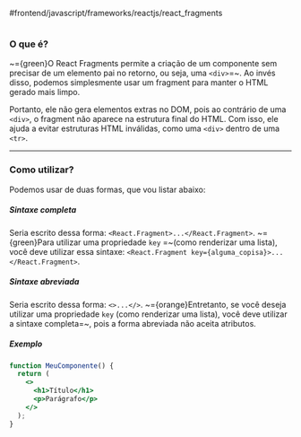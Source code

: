 #frontend/javascript/frameworks/reactjs/react_fragments

```table-of-contents
```

### O que é?
~={green}O React Fragments permite a criação de um componente sem precisar de um elemento pai no retorno, ou seja, uma `<div>`=~. Ao invés disso, podemos simplesmente usar um fragment para manter o HTML gerado mais limpo.

Portanto, ele não gera elementos extras no DOM, pois ao contrário de uma `<div>`, o fragment não aparece na estrutura final do HTML. Com isso, ele ajuda a evitar estruturas HTML inválidas, como uma `<div>` dentro de uma `<tr>`.

----
### Como utilizar?
Podemos usar de duas formas, que vou listar abaixo:

##### Sintaxe completa
Seria escrito dessa forma: `<React.Fragment>...</React.Fragment>`.
~={green}Para utilizar uma propriedade `key` =~(como renderizar uma lista), você deve utilizar essa sintaxe: `<React.Fragment key={alguma_copisa}>...</React.Fragment>`.

##### Sintaxe abreviada
Seria escrito dessa forma: `<>...</>`.
~={orange}Entretanto, se você deseja utilizar uma propriedade `key` (como renderizar uma lista), você deve utilizar a sintaxe completa=~, pois a forma abreviada não aceita atributos.

##### Exemplo
```jsx
function MeuComponente() {
  return (
    <>
      <h1>Título</h1>
      <p>Parágrafo</p>
    </>
  );
}
```
